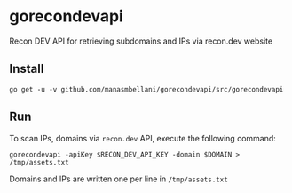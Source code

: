 # gorecondevapi
Recon DEV API for retrieving subdomains and IPs via recon.dev website

## Install
```
go get -u -v github.com/manasmbellani/gorecondevapi/src/gorecondevapi
```

## Run
To scan IPs, domains via `recon.dev` API, execute the following command:
```
gorecondevapi -apiKey $RECON_DEV_API_KEY -domain $DOMAIN > /tmp/assets.txt
```

Domains and IPs are written one per line in `/tmp/assets.txt`